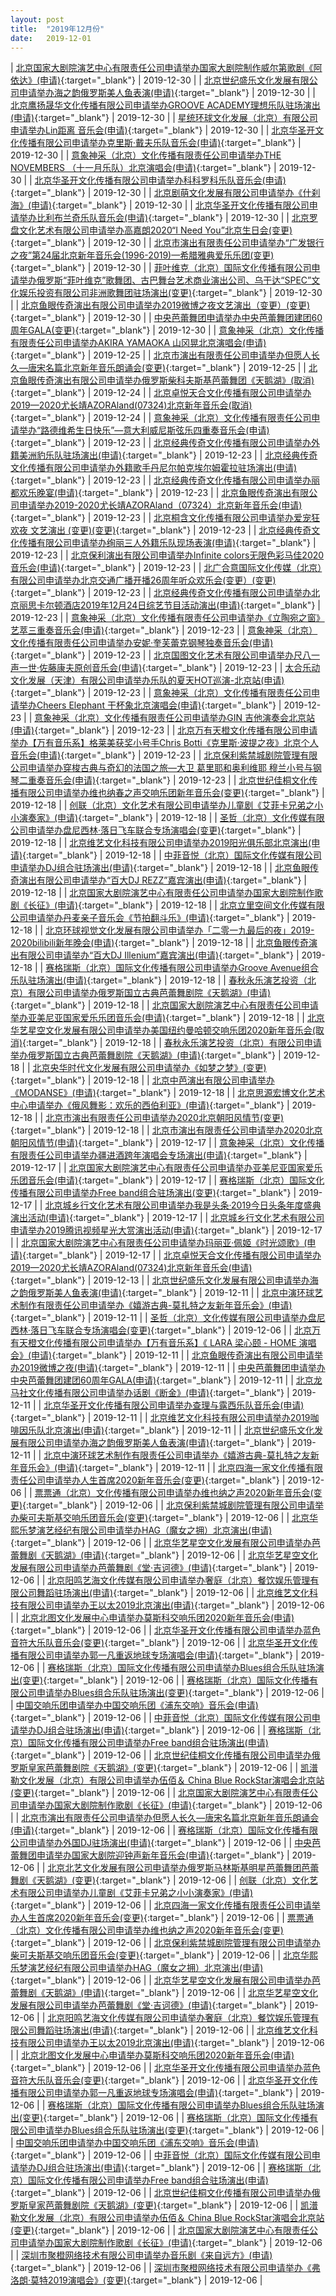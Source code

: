 ```yaml
---
layout: post
title:  "2019年12月份"
date:   2019-12-01
---
```


| [北京国家大剧院演艺中心有限责任公司申请举办国家大剧院制作威尔第歌剧《阿依达》(申请)](http://www.beijing.gov.cn/zfxxgk/110021/xzspjggs53/2019-12/30/content_d4c2c0376fe94a558c2934d666715815.shtml){:target="_blank"} | 2019-12-30 |
| [北京世纪盛乐文化发展有限公司申请举办海之韵俄罗斯美人鱼表演(申请)](http://www.beijing.gov.cn/zfxxgk/110021/xzspjggs53/2019-12/30/content_b50a5daf8d3d4b93a05f5e601e6e4f1c.shtml){:target="_blank"} | 2019-12-30 |
| [北京鹰扬晟华文化传播有限公司申请举办GROOVE ACADEMY理想乐队驻场演出(申请)](http://www.beijing.gov.cn/zfxxgk/110021/xzspjggs53/2019-12/30/content_805ef477c22b419d8a2a45fa0830663d.shtml){:target="_blank"} | 2019-12-30 |
| [星统环球文化发展（北京）有限公司申请举办Lin距离 音乐会(申请)](http://www.beijing.gov.cn/zfxxgk/110021/xzspjggs53/2019-12/30/content_1d232a84953d4a4494b6dc11e6aa377f.shtml){:target="_blank"} | 2019-12-30 |
| [北京华圣开文化传播有限公司申请举办克里斯·戴夫乐队音乐会(申请)](http://www.beijing.gov.cn/zfxxgk/110021/xzspjggs53/2019-12/30/content_c2727771315849f1a2db32ed6eb591de.shtml){:target="_blank"} | 2019-12-30 |
| [意象神采（北京）文化传播有限责任公司申请举办THE NOVEMBERS （十一月乐队）北京演唱会(申请)](http://www.beijing.gov.cn/zfxxgk/110021/xzspjggs53/2019-12/30/content_8678a057ef5b40c59c63100e6d737cd4.shtml){:target="_blank"} | 2019-12-30 |
| [北京华圣开文化传播有限公司申请举办科科罗科乐队音乐会(申请)](http://www.beijing.gov.cn/zfxxgk/110021/xzspjggs53/2019-12/30/content_81d69f2ccdfe44b79fd6ca29aa862dee.shtml){:target="_blank"} | 2019-12-30 |
| [北京剧萌文化发展有限公司申请举办《什刹海》(申请)](http://www.beijing.gov.cn/zfxxgk/110021/xzspjggs53/2019-12/30/content_807d77311bf5434b89abfe5311d0c341.shtml){:target="_blank"} | 2019-12-30 |
| [北京华圣开文化传播有限公司申请举办比利布兰奇乐队音乐会(申请)](http://www.beijing.gov.cn/zfxxgk/110021/xzspjggs53/2019-12/30/content_5061751dec9e4fe1a6a4c96cb64d28af.shtml){:target="_blank"} | 2019-12-30 |
| [北京罗盘文化艺术有限公司申请举办高嘉朗2020“I Need You”北京生日会(变更)](http://www.beijing.gov.cn/zfxxgk/110021/xzspjggs53/2019-12/30/content_85a8a6ef482646bf9c7a2b6c7480058c.shtml){:target="_blank"} | 2019-12-30 |
| [北京市演出有限责任公司申请举办“广发银行之夜”第24届北京新年音乐会(1996-2019)—希腊雅典爱乐乐团(变更)](http://www.beijing.gov.cn/zfxxgk/110021/xzspjggs53/2019-12/30/content_4f45fa0893ab4732972bd6f23da1e0a0.shtml){:target="_blank"} | 2019-12-30 |
| [菲叶维克（北京）国际文化传播有限公司申请举办俄罗斯“菲叶维克”歌舞团、古巴舞台艺术商业演出公司、乌干达“SPEC”文化娱乐投资有限公司非洲歌舞团驻场演出(变更)](http://www.beijing.gov.cn/zfxxgk/110021/xzspjggs53/2019-12/30/content_5c975c46beb647de846b78fdb30a9853.shtml){:target="_blank"} | 2019-12-30 |
| [北京鱼眼传奇演出有限公司申请举办2019微博之夜文艺演出（变更）(变更)](http://www.beijing.gov.cn/zfxxgk/110021/xzspjggs53/2019-12/30/content_f6069715fb214f81ae7013fdb29943ed.shtml){:target="_blank"} | 2019-12-30 |
| [中央芭蕾舞团申请举办中央芭蕾舞团建团60周年GALA(变更)](http://www.beijing.gov.cn/zfxxgk/110021/xzspjggs53/2019-12/30/content_8536aea279a345c7bd0ef05008ea2d36.shtml){:target="_blank"} | 2019-12-30 |
| [意象神采（北京）文化传播有限责任公司申请举办AKIRA YAMAOKA 山冈晃北京演唱会(申请)](http://www.beijing.gov.cn/zfxxgk/110021/xzspjggs53/2019-12/25/content_728a04fba41e420da4a26fb0e93de739.shtml){:target="_blank"} | 2019-12-25 |
| [北京市演出有限责任公司申请举办但愿人长久—唐宋名篇北京新年音乐朗诵会(变更)](http://www.beijing.gov.cn/zfxxgk/110021/xzspjggs53/2019-12/25/content_e89936eeb7394a06a9e97824ee7c1458.shtml){:target="_blank"} | 2019-12-25 |
| [北京鱼眼传奇演出有限公司申请举办俄罗斯柴科夫斯基芭蕾舞团《天鹅湖》(取消)](http://www.beijing.gov.cn/zfxxgk/110021/xzspjggs53/2019-12/24/content_c6751afdebf3450abd81d76f6b091414.shtml){:target="_blank"} | 2019-12-24 |
| [北京卓悦天合文化传播有限公司申请举办2019—2020尤长靖AZORAland(07324)北京新年音乐会(取消)](http://www.beijing.gov.cn/zfxxgk/110021/xzspjggs53/2019-12/24/content_8caa0d6320ac4430bb0f1260eb66f7b3.shtml){:target="_blank"} | 2019-12-24 |
| [意象神采（北京）文化传播有限责任公司申请举办“路德维希生日快乐”—意大利威尼斯弦乐四重奏音乐会(申请)](http://www.beijing.gov.cn/zfxxgk/110021/xzspjggs53/2019-12/23/content_441944f5f3cb4832baecb3edef939519.shtml){:target="_blank"} | 2019-12-23 |
| [北京经典传奇文化传播有限公司申请举办外籍美洲豹乐队驻场演出(申请)](http://www.beijing.gov.cn/zfxxgk/110021/xzspjggs53/2019-12/23/content_4a06ef084fe84bf8b984eca7800a3856.shtml){:target="_blank"} | 2019-12-23 |
| [北京经典传奇文化传播有限公司申请举办外籍歌手丹尼尔帕克埃尔姆霍拉驻场演出(申请)](http://www.beijing.gov.cn/zfxxgk/110021/xzspjggs53/2019-12/23/content_50a0ce24d79e43278176489b919b7d6e.shtml){:target="_blank"} | 2019-12-23 |
| [北京经典传奇文化传播有限公司申请举办丽都欢乐晚宴(申请)](http://www.beijing.gov.cn/zfxxgk/110021/xzspjggs53/2019-12/23/content_13aa409d9b24477189d3bd7b0a9f10ad.shtml){:target="_blank"} | 2019-12-23 |
| [北京鱼眼传奇演出有限公司申请举办2019-2020尤长靖AZORAland（07324）北京新年音乐会(申请)](http://www.beijing.gov.cn/zfxxgk/110021/xzspjggs53/2019-12/23/content_7f83f4fe88124f9f8926167560c5b34f.shtml){:target="_blank"} | 2019-12-23 |
| [北京桐含文化传播有限公司申请举办爱宠狂欢夜 文艺演出 (变更)(变更)](http://www.beijing.gov.cn/zfxxgk/110021/xzspjggs53/2019-12/23/content_54f0e814328349ccb88bb749a970c97b.shtml){:target="_blank"} | 2019-12-23 |
| [北京经典传奇文化传播有限公司申请举办绚丽三人外籍乐队现场表演(申请)](http://www.beijing.gov.cn/zfxxgk/110021/xzspjggs53/2019-12/23/content_1f0da12292154322a1eb539f43a1c7b7.shtml){:target="_blank"} | 2019-12-23 |
| [北京保利演出有限公司申请举办Infinite colors无限色彩马佳2020音乐会(申请)](http://www.beijing.gov.cn/zfxxgk/110021/xzspjggs53/2019-12/23/content_a14b88b6135641f898585b0a3afc9594.shtml){:target="_blank"} | 2019-12-23 |
| [北广合意国际文化传媒（北京）有限公司申请举办北京交通广播开播26周年听众欢乐会(变更）(变更)](http://www.beijing.gov.cn/zfxxgk/110021/xzspjggs53/2019-12/23/content_2b3464b4f60e4212b480f96146ce5f8d.shtml){:target="_blank"} | 2019-12-23 |
| [北京经典传奇文化传播有限公司申请举办北京丽思卡尔顿酒店2019年12月24日综艺节目活动演出(申请)](http://www.beijing.gov.cn/zfxxgk/110021/xzspjggs53/2019-12/23/content_3b3cfd93a22f4b1dadde45875733f143.shtml){:target="_blank"} | 2019-12-23 |
| [意象神采（北京）文化传播有限责任公司申请举办《立陶宛之窗》艺萃三重奏音乐会(申请)](http://www.beijing.gov.cn/zfxxgk/110021/xzspjggs53/2019-12/23/content_2171158b34054fcca51090fb55f9a067.shtml){:target="_blank"} | 2019-12-23 |
| [意象神采（北京）文化传播有限责任公司申请举办安妮·奎芙蕾克钢琴独奏音乐会(申请)](http://www.beijing.gov.cn/zfxxgk/110021/xzspjggs53/2019-12/23/content_a91162770ace47dfa91bc542cad0e1f1.shtml){:target="_blank"} | 2019-12-23 |
| [北京国图文化艺术有限公司申请举办尺八一声一世·佐藤康夫原创音乐会(申请)](http://www.beijing.gov.cn/zfxxgk/110021/xzspjggs53/2019-12/23/content_544ccadfff0246d7a2303937c46d957c.shtml){:target="_blank"} | 2019-12-23 |
| [太合乐动文化发展（天津）有限公司申请举办乐队的夏天HOT巡演-北京站(申请)](http://www.beijing.gov.cn/zfxxgk/110021/xzspjggs53/2019-12/23/content_43802b6e410d40b4ac87cab74a5840b9.shtml){:target="_blank"} | 2019-12-23 |
| [意象神采（北京）文化传播有限责任公司申请举办Cheers Elephant 干杯象北京演唱会(申请)](http://www.beijing.gov.cn/zfxxgk/110021/xzspjggs53/2019-12/23/content_2de431533ca84fa1a432265649bab754.shtml){:target="_blank"} | 2019-12-23 |
| [意象神采（北京）文化传播有限责任公司申请举办GIN 吉他演奏会北京站(申请)](http://www.beijing.gov.cn/zfxxgk/110021/xzspjggs53/2019-12/23/content_2e1e99d3f896467e898b2526404ee84e.shtml){:target="_blank"} | 2019-12-23 |
| [北京万有天橙文化传播有限公司申请举办【万有音乐系】格莱美获奖小号手Chris Botti《克里斯·波提之夜》北京个人音乐会(申请)](http://www.beijing.gov.cn/zfxxgk/110021/xzspjggs53/2019-12/23/content_e49c6c43e96a474b8b51dac673da19a7.shtml){:target="_blank"} | 2019-12-23 |
| [北京保利紫禁城剧院管理有限公司申请举办穿梭古典与奇幻的法国之旅—大卫 葛里耶和奥利维耶 穆兰小号与钢琴二重奏音乐会(申请)](http://www.beijing.gov.cn/zfxxgk/110021/xzspjggs53/2019-12/23/content_05ae5e69f78449819ac90512af16274a.shtml){:target="_blank"} | 2019-12-23 |
| [北京世纪佳桐文化传播有限公司申请举办维也纳春之声交响乐团新年音乐会(变更)](http://www.beijing.gov.cn/zfxxgk/110021/xzspjggs53/2019-12/18/content_ded62cff9ebe4d339090b822d947d699.shtml){:target="_blank"} | 2019-12-18 |
| [创联（北京）文化艺术有限公司申请举办儿童剧《艾菲卡兄弟之小小演奏家》(申请)](http://www.beijing.gov.cn/zfxxgk/110021/xzspjggs53/2019-12/18/content_f88829404aae445291990a38c44ead12.shtml){:target="_blank"} | 2019-12-18 |
| [圣哲（北京）文化传媒有限公司申请举办盘尼西林·落日飞车联合专场演唱会(变更)](http://www.beijing.gov.cn/zfxxgk/110021/xzspjggs53/2019-12/18/content_af67d406f88449c0983bfeb4a0dd5fdb.shtml){:target="_blank"} | 2019-12-18 |
| [北京维艺文化科技有限公司申请举办2019阳光俱乐部北京演出(申请)](http://www.beijing.gov.cn/zfxxgk/110021/xzspjggs53/2019-12/18/content_a2c1e49835164c87b0deb2595c8d46b5.shtml){:target="_blank"} | 2019-12-18 |
| [中菲音悦（北京）国际文化传媒有限公司申请举办DJ组合驻场演出(申请)](http://www.beijing.gov.cn/zfxxgk/110021/xzspjggs53/2019-12/18/content_2b9169ab7c2e442fbe028d7f61ef4926.shtml){:target="_blank"} | 2019-12-18 |
| [北京鱼眼传奇演出有限公司申请举办“百大DJ REZZ”嘉宾演出(申请)](http://www.beijing.gov.cn/zfxxgk/110021/xzspjggs53/2019-12/18/content_ec15988915344ba290fa8c28eedac381.shtml){:target="_blank"} | 2019-12-18 |
| [北京国家大剧院演艺中心有限责任公司申请举办国家大剧院制作歌剧《长征》(申请)](http://www.beijing.gov.cn/zfxxgk/110021/xzspjggs53/2019-12/18/content_644936d4964d404baebf2c2ef0a8a424.shtml){:target="_blank"} | 2019-12-18 |
| [北京立里空间文化传媒有限公司申请举办丹麦亲子音乐会《节拍翻斗乐》(申请)](http://www.beijing.gov.cn/zfxxgk/110021/xzspjggs53/2019-12/18/content_abb7e5e6995b426aa8dfc7fdcf181cb2.shtml){:target="_blank"} | 2019-12-18 |
| [北京环球视觉文化发展有限公司申请举办「二零一九最后的夜」2019-2020bilibili新年晚会(申请)](http://www.beijing.gov.cn/zfxxgk/110021/xzspjggs53/2019-12/18/content_06d5d325dffb4e62a5d683c5b283283f.shtml){:target="_blank"} | 2019-12-18 |
| [北京鱼眼传奇演出有限公司申请举办“百大DJ Illenium”嘉宾演出(申请)](http://www.beijing.gov.cn/zfxxgk/110021/xzspjggs53/2019-12/18/content_d2005ccc35074266b8cd1db54a60ba7d.shtml){:target="_blank"} | 2019-12-18 |
| [赛格瑞斯（北京）国际文化传播有限公司申请举办Groove Avenue组合乐队驻场演出(申请)](http://www.beijing.gov.cn/zfxxgk/110021/xzspjggs53/2019-12/18/content_44e7511fd2d74277ad56c7256a78ba3c.shtml){:target="_blank"} | 2019-12-18 |
| [春秋永乐演艺投资（北京）有限公司申请举办俄罗斯国立古典芭蕾舞剧院《天鹅湖》(申请)](http://www.beijing.gov.cn/zfxxgk/110021/xzspjggs53/2019-12/18/content_9333f30368264bc69b2a00d522191e67.shtml){:target="_blank"} | 2019-12-18 |
| [北京国家大剧院演艺中心有限责任公司申请举办亚美尼亚国家爱乐乐团音乐会(申请)](http://www.beijing.gov.cn/zfxxgk/110021/xzspjggs53/2019-12/18/content_dc8cacfe4d714994aa166903901b79b9.shtml){:target="_blank"} | 2019-12-18 |
| [北京华艺星空文化发展有限公司申请举办美国纽约曼哈顿交响乐团2020新年音乐会(取消)](http://www.beijing.gov.cn/zfxxgk/110021/xzspjggs53/2019-12/18/content_e87d43132da44dde94ec2819711a18c8.shtml){:target="_blank"} | 2019-12-18 |
| [春秋永乐演艺投资（北京）有限公司申请举办俄罗斯国立古典芭蕾舞剧院《天鹅湖》(申请)](http://www.beijing.gov.cn/zfxxgk/110021/xzspjggs53/2019-12/18/content_5a5f22568bfe47408650d07aa5a30e43.shtml){:target="_blank"} | 2019-12-18 |
| [北京央华时代文化发展有限公司申请举办《如梦之梦》(变更)](http://www.beijing.gov.cn/zfxxgk/110021/xzspjggs53/2019-12/18/content_b37e4548dc6e4a7ea8647971aef1e31b.shtml){:target="_blank"} | 2019-12-18 |
| [北京中芭演出有限公司申请举办《MODANSE》(申请)](http://www.beijing.gov.cn/zfxxgk/110021/xzspjggs53/2019-12/18/content_91163299babb4a71a7a120e3b0e8f661.shtml){:target="_blank"} | 2019-12-18 |
| [北京思源宏博文化艺术中心申请举办《俄风舞影：欢乐的西伯利亚》(申请)](http://www.beijing.gov.cn/zfxxgk/110021/xzspjggs53/2019-12/18/content_ba058115dda34c1db33d7f515f550b40.shtml){:target="_blank"} | 2019-12-18 |
| [北京市演出有限责任公司申请举办2020北京朝阳风情节(变更)](http://www.beijing.gov.cn/zfxxgk/110021/xzspjggs53/2019-12/18/content_a77185321cd54e92a132b537a0378e1c.shtml){:target="_blank"} | 2019-12-18 |
| [北京市演出有限责任公司申请举办2020北京朝阳风情节(申请)](http://www.beijing.gov.cn/zfxxgk/110021/xzspjggs53/2019-12/17/content_ae4fd1ec3ca14c379569c0ca9e96eb34.shtml){:target="_blank"} | 2019-12-17 |
| [意象神采（北京）文化传播有限责任公司申请举办疆进酒跨年演唱会专场演出(申请)](http://www.beijing.gov.cn/zfxxgk/110021/xzspjggs53/2019-12/17/content_0f4d174e223449f28605e6fc3e588a45.shtml){:target="_blank"} | 2019-12-17 |
| [北京国家大剧院演艺中心有限责任公司申请举办亚美尼亚国家爱乐乐团音乐会(申请)](http://www.beijing.gov.cn/zfxxgk/110021/xzspjggs53/2019-12/17/content_a3c7914f6c034c8d90e6855eb913f16a.shtml){:target="_blank"} | 2019-12-17 |
| [赛格瑞斯（北京）国际文化传播有限公司申请举办Free band组合驻场演出(变更)](http://www.beijing.gov.cn/zfxxgk/110021/xzspjggs53/2019-12/17/content_469ae9f51f51430f906353900365fe4a.shtml){:target="_blank"} | 2019-12-17 |
| [北京城乡行文化艺术有限公司申请举办我是头条·2019今日头条年度盛典演出活动(申请)](http://www.beijing.gov.cn/zfxxgk/110021/xzspjggs53/2019-12/17/content_a66e1c167dc04ca08a057cd13a2a621c.shtml){:target="_blank"} | 2019-12-17 |
| [北京城乡行文化艺术有限公司申请举办2019腾讯视频星光大赏演出活动(申请)](http://www.beijing.gov.cn/zfxxgk/110021/xzspjggs53/2019-12/17/content_f39be7d171ac484a9004b2592bdb9918.shtml){:target="_blank"} | 2019-12-17 |
| [北京国家大剧院演艺中心有限责任公司申请举办玛丽亚·佩姬《时光颂歌》(申请)](http://www.beijing.gov.cn/zfxxgk/110021/xzspjggs53/2019-12/17/content_c93ca8693833467fb890dda7364a095a.shtml){:target="_blank"} | 2019-12-17 |
| [北京卓悦天合文化传播有限公司申请举办2019—2020尤长靖AZORAland(07324)北京新年音乐会(申请)](http://www.beijing.gov.cn/zfxxgk/110021/xzspjggs53/2019-12/13/content_4b4f47ff0dc7493f9887f36ba41da80b.shtml){:target="_blank"} | 2019-12-13 |
| [北京世纪盛乐文化发展有限公司申请举办海之韵俄罗斯美人鱼表演(申请)](http://www.beijing.gov.cn/zfxxgk/110021/xzspjggs53/2019-12/11/content_ecd5801884704f119265ea12ffe4c861.shtml){:target="_blank"} | 2019-12-11 |
| [北京中演环球艺术制作有限责任公司申请举办《嬉游古典-莫扎特之友新年音乐会》(申请)](http://www.beijing.gov.cn/zfxxgk/110021/xzspjggs53/2019-12/11/content_eb3bdd7fa6f941e7b7227fa6139b3050.shtml){:target="_blank"} | 2019-12-11 |
| [圣哲（北京）文化传媒有限公司申请举办盘尼西林·落日飞车联合专场演唱会(变更)](http://www.beijing.gov.cn/zfxxgk/110021/xzspjggs53/2019-12/06/content_aadebea1543948e8b8b38886871de946.shtml){:target="_blank"} | 2019-12-06 |
| [北京万有天橙文化传播有限公司申请举办【万有音乐系】《 LARA 梁心颐 - HOME 演唱会》(申请)](http://www.beijing.gov.cn/zfxxgk/110021/xzspjggs53/2019-12/11/content_1ccaacc4365c47f09a0aadfd1b6ec400.shtml){:target="_blank"} | 2019-12-11 |
| [北京鱼眼传奇演出有限公司申请举办2019微博之夜(申请)](http://www.beijing.gov.cn/zfxxgk/110021/xzspjggs53/2019-12/11/content_813ceeea2f7d4022b8397b8b8ee8e127.shtml){:target="_blank"} | 2019-12-11 |
| [中央芭蕾舞团申请举办中央芭蕾舞团建团60周年GALA(申请)](http://www.beijing.gov.cn/zfxxgk/110021/xzspjggs53/2019-12/11/content_03aac1dca04e4a1d8d793bcc0fd1975b.shtml){:target="_blank"} | 2019-12-11 |
| [北京龙马社文化传播有限公司申请举办话剧《断金》(申请)](http://www.beijing.gov.cn/zfxxgk/110021/xzspjggs53/2019-12/11/content_3d18d290382e4fe0ab950a33ba5cbc3e.shtml){:target="_blank"} | 2019-12-11 |
| [北京华圣开文化传播有限公司申请举办查理与露西乐队音乐会(申请)](http://www.beijing.gov.cn/zfxxgk/110021/xzspjggs53/2019-12/11/content_6cc3798ce04e4519b1fa92d8dba23533.shtml){:target="_blank"} | 2019-12-11 |
| [北京维艺文化科技有限公司申请举办2019咖啡因乐队北京演出(申请)](http://www.beijing.gov.cn/zfxxgk/110021/xzspjggs53/2019-12/11/content_7449bafff5304aee9103263a9d741aa0.shtml){:target="_blank"} | 2019-12-11 |
| [北京世纪盛乐文化发展有限公司申请举办海之韵俄罗斯美人鱼表演(申请)](http://www.beijing.gov.cn/zfxxgk/110021/xzspjggs53/2019-12/11/content_ecd5801884704f119265ea12ffe4c861.shtml){:target="_blank"} | 2019-12-11 |
| [北京中演环球艺术制作有限责任公司申请举办《嬉游古典-莫扎特之友新年音乐会》(申请)](http://www.beijing.gov.cn/zfxxgk/110021/xzspjggs53/2019-12/11/content_eb3bdd7fa6f941e7b7227fa6139b3050.shtml){:target="_blank"} | 2019-12-11 |
| [北京四海一家文化传播有限责任公司申请举办人生首席2020新年音乐会(变更)](http://www.beijing.gov.cn/zfxxgk/110021/xzspjggs53/2019-12/06/content_302905ce89d040b6ba42fc32c0de2401.shtml){:target="_blank"} | 2019-12-06 |
| [票票通（北京）文化传播有限公司申请举办维也纳之声2020新年音乐会(变更)](http://www.beijing.gov.cn/zfxxgk/110021/xzspjggs53/2019-12/06/content_3097a82a034649068e6c4e06fb32d664.shtml){:target="_blank"} | 2019-12-06 |
| [北京保利紫禁城剧院管理有限公司申请举办柴可夫斯基交响乐团音乐会(变更)](http://www.beijing.gov.cn/zfxxgk/110021/xzspjggs53/2019-12/06/content_7d52d99ae33c41b08ac80465479eecd1.shtml){:target="_blank"} | 2019-12-06 |
| [北京华熙乐梦演艺经纪有限公司申请举办HAG（魔女之拥）北京演出(申请)](http://www.beijing.gov.cn/zfxxgk/110021/xzspjggs53/2019-12/06/content_149d130e9f9942fab9984af4b01f9b88.shtml){:target="_blank"} | 2019-12-06 |
| [北京华艺星空文化发展有限公司申请举办芭蕾舞剧《天鹅湖》(申请)](http://www.beijing.gov.cn/zfxxgk/110021/xzspjggs53/2019-12/06/content_789b4fa65f99470ba4fa534a0755d11d.shtml){:target="_blank"} | 2019-12-06 |
| [北京华艺星空文化发展有限公司申请举办芭蕾舞剧《堂·吉诃德》(申请)](http://www.beijing.gov.cn/zfxxgk/110021/xzspjggs53/2019-12/06/content_728877ab713e4891a551de57d6128b76.shtml){:target="_blank"} | 2019-12-06 |
| [北京阳鸣艺海文化传媒有限公司申请举办奢庭（北京）餐饮娱乐管理有限公司舞蹈驻场演出(申请)](http://www.beijing.gov.cn/zfxxgk/110021/xzspjggs53/2019-12/06/content_3d4df6e003f149fdb46f3c7f5a4bba9f.shtml){:target="_blank"} | 2019-12-06 |
| [北京维艺文化科技有限公司申请举办王以太2019北京演出(申请)](http://www.beijing.gov.cn/zfxxgk/110021/xzspjggs53/2019-12/06/content_72207d8cbeb94e0b8df7e4456a175f60.shtml){:target="_blank"} | 2019-12-06 |
| [北京北图文化发展中心申请举办莫斯科交响乐团2020新年音乐会(申请)](http://www.beijing.gov.cn/zfxxgk/110021/xzspjggs53/2019-12/06/content_87ef4847bae64803bc68533c9f5537e2.shtml){:target="_blank"} | 2019-12-06 |
| [北京华圣开文化传播有限公司申请举办蓝色音符大乐队音乐会(变更)](http://www.beijing.gov.cn/zfxxgk/110021/xzspjggs53/2019-12/06/content_ff610c80e3f74bb2a4aa7fbfc28b1750.shtml){:target="_blank"} | 2019-12-06 |
| [北京华圣开文化传播有限公司申请举办郭一凡重返地球专场演唱会(申请)](http://www.beijing.gov.cn/zfxxgk/110021/xzspjggs53/2019-12/06/content_f149df2dd4a04dc0b6fe0be976a940fd.shtml){:target="_blank"} | 2019-12-06 |
| [赛格瑞斯（北京）国际文化传播有限公司申请举办Blues组合乐队驻场演出(变更)](http://www.beijing.gov.cn/zfxxgk/110021/xzspjggs53/2019-12/06/content_b42655fb8089494eaf2bf67ea1f6a316.shtml){:target="_blank"} | 2019-12-06 |
| [赛格瑞斯（北京）国际文化传播有限公司申请举办Blues组合乐队驻场演出(变更)](http://www.beijing.gov.cn/zfxxgk/110021/xzspjggs53/2019-12/06/content_09c467822d03416a92ce98be53ae2585.shtml){:target="_blank"} | 2019-12-06 |
| [中国交响乐团申请举办中国交响乐团《浦东交响》音乐会(申请)](http://www.beijing.gov.cn/zfxxgk/110021/xzspjggs53/2019-12/06/content_a9a24623666c40689239892b143a2f00.shtml){:target="_blank"} | 2019-12-06 |
| [中菲音悦（北京）国际文化传媒有限公司申请举办DJ组合驻场演出(申请)](http://www.beijing.gov.cn/zfxxgk/110021/xzspjggs53/2019-12/06/content_e46a3d4ae33b4dda91f1e7ab28f7daa9.shtml){:target="_blank"} | 2019-12-06 |
| [赛格瑞斯（北京）国际文化传播有限公司申请举办Free band组合驻场演出(申请)](http://www.beijing.gov.cn/zfxxgk/110021/xzspjggs53/2019-12/06/content_528f0f14cd71470da021a11555332249.shtml){:target="_blank"} | 2019-12-06 |
| [北京世纪佳桐文化传播有限公司申请举办俄罗斯皇家芭蕾舞剧院《天鹅湖》(变更)](http://www.beijing.gov.cn/zfxxgk/110021/xzspjggs53/2019-12/06/content_075a4052435546bb874dce5a31b27183.shtml){:target="_blank"} | 2019-12-06 |
| [凯潽勒文化发展（北京）有限公司申请举办伍佰＆ China Blue RockStar演唱会北京站(变更)](http://www.beijing.gov.cn/zfxxgk/110021/xzspjggs53/2019-12/06/content_e1f6998046ef4199ac762736eaed92c8.shtml){:target="_blank"} | 2019-12-06 |
| [北京国家大剧院演艺中心有限责任公司申请举办国家大剧院制作歌剧《长征》(申请)](http://www.beijing.gov.cn/zfxxgk/110021/xzspjggs53/2019-12/06/content_162342efeed54bed89454f741d6bc051.shtml){:target="_blank"} | 2019-12-06 |
| [北京市演出有限责任公司申请举办但愿人长久—唐宋名篇北京新年音乐朗诵会(申请)](http://www.beijing.gov.cn/zfxxgk/110021/xzspjggs53/2019-12/06/content_dc79db18b7dc4b25b14e5f9763ed0cf5.shtml){:target="_blank"} | 2019-12-06 |
| [赛格瑞斯（北京）国际文化传播有限公司申请举办外国DJ驻场演出(申请)](http://www.beijing.gov.cn/zfxxgk/110021/xzspjggs53/2019-12/06/content_e8128e7fe44d4db09de8f26e3685f687.shtml){:target="_blank"} | 2019-12-06 |
| [中央芭蕾舞团申请举办国家大剧院迎钟声新年音乐会(申请)](http://www.beijing.gov.cn/zfxxgk/110021/xzspjggs53/2019-12/06/content_2f28f4ac59b3425aa0cd539d4ffafe6c.shtml){:target="_blank"} | 2019-12-06 |
| [北京北艺文化发展有限公司申请举办俄罗斯马林斯基明星芭蕾舞团芭蕾舞剧《天鹅湖》(变更)](http://www.beijing.gov.cn/zfxxgk/110021/xzspjggs53/2019-12/06/content_9658c0d72ac14e418aa88cac5ec0e9f9.shtml){:target="_blank"} | 2019-12-06 |
| [创联（北京）文化艺术有限公司申请举办儿童剧《艾菲卡兄弟之小小演奏家》(申请)](http://www.beijing.gov.cn/zfxxgk/110021/xzspjggs53/2019-12/06/content_68c9b3cb0984484dad457c4755b0ff97.shtml){:target="_blank"} | 2019-12-06 |
| [北京四海一家文化传播有限责任公司申请举办人生首席2020新年音乐会(变更)](http://www.beijing.gov.cn/zfxxgk/110021/xzspjggs53/2019-12/06/content_302905ce89d040b6ba42fc32c0de2401.shtml){:target="_blank"} | 2019-12-06 |
| [票票通（北京）文化传播有限公司申请举办维也纳之声2020新年音乐会(变更)](http://www.beijing.gov.cn/zfxxgk/110021/xzspjggs53/2019-12/06/content_3097a82a034649068e6c4e06fb32d664.shtml){:target="_blank"} | 2019-12-06 |
| [北京保利紫禁城剧院管理有限公司申请举办柴可夫斯基交响乐团音乐会(变更)](http://www.beijing.gov.cn/zfxxgk/110021/xzspjggs53/2019-12/06/content_7d52d99ae33c41b08ac80465479eecd1.shtml){:target="_blank"} | 2019-12-06 |
| [北京华熙乐梦演艺经纪有限公司申请举办HAG（魔女之拥）北京演出(申请)](http://www.beijing.gov.cn/zfxxgk/110021/xzspjggs53/2019-12/06/content_149d130e9f9942fab9984af4b01f9b88.shtml){:target="_blank"} | 2019-12-06 |
| [北京华艺星空文化发展有限公司申请举办芭蕾舞剧《天鹅湖》(申请)](http://www.beijing.gov.cn/zfxxgk/110021/xzspjggs53/2019-12/06/content_789b4fa65f99470ba4fa534a0755d11d.shtml){:target="_blank"} | 2019-12-06 |
| [北京华艺星空文化发展有限公司申请举办芭蕾舞剧《堂·吉诃德》(申请)](http://www.beijing.gov.cn/zfxxgk/110021/xzspjggs53/2019-12/06/content_728877ab713e4891a551de57d6128b76.shtml){:target="_blank"} | 2019-12-06 |
| [北京阳鸣艺海文化传媒有限公司申请举办奢庭（北京）餐饮娱乐管理有限公司舞蹈驻场演出(申请)](http://www.beijing.gov.cn/zfxxgk/110021/xzspjggs53/2019-12/06/content_3d4df6e003f149fdb46f3c7f5a4bba9f.shtml){:target="_blank"} | 2019-12-06 |
| [北京维艺文化科技有限公司申请举办王以太2019北京演出(申请)](http://www.beijing.gov.cn/zfxxgk/110021/xzspjggs53/2019-12/06/content_72207d8cbeb94e0b8df7e4456a175f60.shtml){:target="_blank"} | 2019-12-06 |
| [北京北图文化发展中心申请举办莫斯科交响乐团2020新年音乐会(申请)](http://www.beijing.gov.cn/zfxxgk/110021/xzspjggs53/2019-12/06/content_87ef4847bae64803bc68533c9f5537e2.shtml){:target="_blank"} | 2019-12-06 |
| [北京华圣开文化传播有限公司申请举办蓝色音符大乐队音乐会(变更)](http://www.beijing.gov.cn/zfxxgk/110021/xzspjggs53/2019-12/06/content_ff610c80e3f74bb2a4aa7fbfc28b1750.shtml){:target="_blank"} | 2019-12-06 |
| [北京华圣开文化传播有限公司申请举办郭一凡重返地球专场演唱会(申请)](http://www.beijing.gov.cn/zfxxgk/110021/xzspjggs53/2019-12/06/content_f149df2dd4a04dc0b6fe0be976a940fd.shtml){:target="_blank"} | 2019-12-06 |
| [赛格瑞斯（北京）国际文化传播有限公司申请举办Blues组合乐队驻场演出(变更)](http://www.beijing.gov.cn/zfxxgk/110021/xzspjggs53/2019-12/06/content_b42655fb8089494eaf2bf67ea1f6a316.shtml){:target="_blank"} | 2019-12-06 |
| [赛格瑞斯（北京）国际文化传播有限公司申请举办Blues组合乐队驻场演出(变更)](http://www.beijing.gov.cn/zfxxgk/110021/xzspjggs53/2019-12/06/content_09c467822d03416a92ce98be53ae2585.shtml){:target="_blank"} | 2019-12-06 |
| [中国交响乐团申请举办中国交响乐团《浦东交响》音乐会(申请)](http://www.beijing.gov.cn/zfxxgk/110021/xzspjggs53/2019-12/06/content_a9a24623666c40689239892b143a2f00.shtml){:target="_blank"} | 2019-12-06 |
| [中菲音悦（北京）国际文化传媒有限公司申请举办DJ组合驻场演出(申请)](http://www.beijing.gov.cn/zfxxgk/110021/xzspjggs53/2019-12/06/content_e46a3d4ae33b4dda91f1e7ab28f7daa9.shtml){:target="_blank"} | 2019-12-06 |
| [赛格瑞斯（北京）国际文化传播有限公司申请举办Free band组合驻场演出(申请)](http://www.beijing.gov.cn/zfxxgk/110021/xzspjggs53/2019-12/06/content_528f0f14cd71470da021a11555332249.shtml){:target="_blank"} | 2019-12-06 |
| [北京世纪佳桐文化传播有限公司申请举办俄罗斯皇家芭蕾舞剧院《天鹅湖》(变更)](http://www.beijing.gov.cn/zfxxgk/110021/xzspjggs53/2019-12/06/content_075a4052435546bb874dce5a31b27183.shtml){:target="_blank"} | 2019-12-06 |
| [凯潽勒文化发展（北京）有限公司申请举办伍佰＆ China Blue RockStar演唱会北京站(变更)](http://www.beijing.gov.cn/zfxxgk/110021/xzspjggs53/2019-12/06/content_e1f6998046ef4199ac762736eaed92c8.shtml){:target="_blank"} | 2019-12-06 |
| [北京国家大剧院演艺中心有限责任公司申请举办国家大剧院制作歌剧《长征》(申请)](http://www.beijing.gov.cn/zfxxgk/110021/xzspjggs53/2019-12/06/content_162342efeed54bed89454f741d6bc051.shtml){:target="_blank"} | 2019-12-06 |
| [深圳市聚橙网络技术有限公司申请举办音乐剧《来自远方》(申请)](http://www.beijing.gov.cn/zfxxgk/110021/xzspjggs53/2019-12/06/content_0ad0263bb0e34d2dac02d7197c48dec4.shtml){:target="_blank"} | 2019-12-06 |
| [深圳市聚橙网络技术有限公司申请举办《弗洛朗·莫特2019演唱会》(变更)](http://www.beijing.gov.cn/zfxxgk/110021/xzspjggs53/2019-12/06/content_5bc3f848f20044d59cb075d1b65093bb.shtml){:target="_blank"} | 2019-12-06 |
